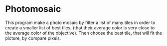 # Photomosaic
This program make a photo mosaic by filter a list of many tiles in order to create a smaller list of best tiles, (that their average color is very close to the average color of the objective). Then choose the best tile, that will fit the picture, by compare pixels.

